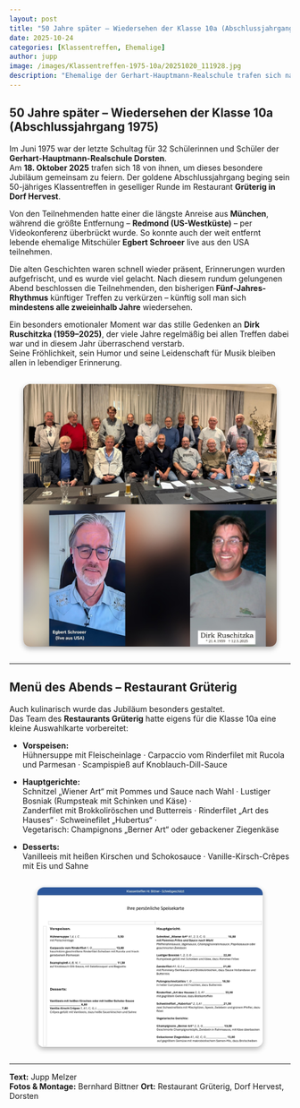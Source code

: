```yaml
---
layout: post
title: "50 Jahre später – Wiedersehen der Klasse 10a (Abschlussjahrgang 1975)"
date: 2025-10-24
categories: [Klassentreffen, Ehemalige]
author: jupp
image: /images/Klassentreffen-1975-10a/20251020_111928.jpg
description: "Ehemalige der Gerhart-Hauptmann-Realschule trafen sich nach 50 Jahren in geselliger Runde – mit einem digitalen Gruß aus den USA und einem stillen Gedenken an Dirk Ruschitzka."
---
```


## 50 Jahre später – Wiedersehen der Klasse 10a (Abschlussjahrgang 1975)

Im Juni 1975 war der letzte Schultag für 32 Schülerinnen und Schüler der **Gerhart-Hauptmann-Realschule Dorsten**.  
Am **18. Oktober 2025** trafen sich 18 von ihnen, um dieses besondere Jubiläum gemeinsam zu feiern. Der goldene Abschlussjahrgang beging sein 50-jähriges Klassentreffen in geselliger Runde im Restaurant **Grüterig in Dorf Hervest**.

Von den Teilnehmenden hatte einer die längste Anreise aus **München**, während die größte Entfernung – **Redmond (US-Westküste)** – per Videokonferenz überbrückt wurde. So konnte auch der weit entfernt lebende ehemalige Mitschüler **Egbert Schroeer** live aus den USA teilnehmen.

Die alten Geschichten waren schnell wieder präsent, Erinnerungen wurden aufgefrischt, und es wurde viel gelacht. Nach diesem rundum gelungenen Abend beschlossen die Teilnehmenden, den bisherigen **Fünf-Jahres-Rhythmus** künftiger Treffen zu verkürzen – künftig soll man sich **mindestens alle zweieinhalb Jahre** wiedersehen.

Ein besonders emotionaler Moment war das stille Gedenken an **Dirk Ruschitzka (1959–2025)**, der viele Jahre regelmäßig bei allen Treffen dabei war und in diesem Jahr überraschend verstarb.  
Seine Fröhlichkeit, sein Humor und seine Leidenschaft für Musik bleiben allen in lebendiger Erinnerung.

<div style="display:flex;justify-content:center;margin:30px 0;">
  <img src="/images/Klassentreffen-1975-10a/20251020_111928.jpg"
       alt="Klassentreffen der 10a – 50 Jahre später"
       style="max-width:90%;border-radius:12px;box-shadow:0 4px 10px rgba(0,0,0,0.3);">
</div>

---

## Menü des Abends – Restaurant Grüterig

Auch kulinarisch wurde das Jubiläum besonders gestaltet.  
Das Team des **Restaurants Grüterig** hatte eigens für die Klasse 10a eine kleine Auswahlkarte vorbereitet:

- **Vorspeisen:**  
  Hühnersuppe mit Fleischeinlage · Carpaccio vom Rinderfilet mit Rucola und Parmesan · Scampispieß auf Knoblauch-Dill-Sauce  

- **Hauptgerichte:**  
  Schnitzel „Wiener Art“ mit Pommes und Sauce nach Wahl · Lustiger Bosniak (Rumpsteak mit Schinken und Käse) ·   
  Zanderfilet mit Brokkoliröschen und Butterreis · Rinderfilet „Art des Hauses“ · Schweinefilet „Hubertus“ ·   
  Vegetarisch: Champignons „Berner Art“ oder gebackener Ziegenkäse  

- **Desserts:**  
  Vanilleeis mit heißen Kirschen und Schokosauce · Vanille-Kirsch-Crêpes mit Eis und Sahne  

<div style="display:flex;justify-content:center;margin:30px 0;">
  <img src="/images/Klassentreffen-1975-10a/IMG-20251018-WA0000.jpg"
       alt="Speisekarte des Klassentreffens im Restaurant Grüterig"
       style="max-width:80%;border-radius:12px;box-shadow:0 4px 10px rgba(0,0,0,0.3);">
</div>

---

**Text:** Jupp Melzer  
**Fotos & Montage:** Bernhard Bittner 
**Ort:** Restaurant Grüterig, Dorf Hervest, Dorsten
